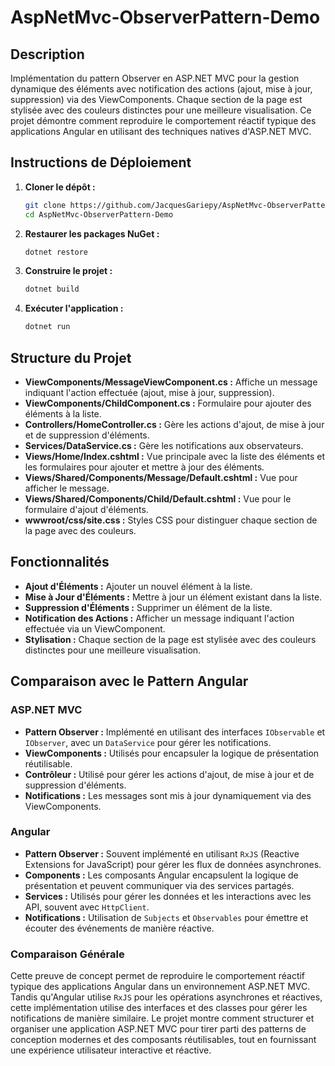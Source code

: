 
# AspNetMvc-ObserverPattern-Demo

## Description
Implémentation du pattern Observer en ASP.NET MVC pour la gestion dynamique des éléments avec notification des actions (ajout, mise à jour, suppression) via des ViewComponents. Chaque section de la page est stylisée avec des couleurs distinctes pour une meilleure visualisation. Ce projet démontre comment reproduire le comportement réactif typique des applications Angular en utilisant des techniques natives d'ASP.NET MVC.

## Instructions de Déploiement

1. **Cloner le dépôt :**

   ```bash
   git clone https://github.com/JacquesGariepy/AspNetMvc-ObserverPattern-Demo.git
   cd AspNetMvc-ObserverPattern-Demo
   ```

2. **Restaurer les packages NuGet :**

   ```bash
   dotnet restore
   ```

3. **Construire le projet :**

   ```bash
   dotnet build
   ```

4. **Exécuter l'application :**

   ```bash
   dotnet run
   ```

## Structure du Projet

- **ViewComponents/MessageViewComponent.cs :** Affiche un message indiquant l'action effectuée (ajout, mise à jour, suppression).
- **ViewComponents/ChildComponent.cs :** Formulaire pour ajouter des éléments à la liste.
- **Controllers/HomeController.cs :** Gère les actions d'ajout, de mise à jour et de suppression d'éléments.
- **Services/DataService.cs :** Gère les notifications aux observateurs.
- **Views/Home/Index.cshtml :** Vue principale avec la liste des éléments et les formulaires pour ajouter et mettre à jour des éléments.
- **Views/Shared/Components/Message/Default.cshtml :** Vue pour afficher le message.
- **Views/Shared/Components/Child/Default.cshtml :** Vue pour le formulaire d'ajout d'éléments.
- **wwwroot/css/site.css :** Styles CSS pour distinguer chaque section de la page avec des couleurs.

## Fonctionnalités

- **Ajout d'Éléments :** Ajouter un nouvel élément à la liste.
- **Mise à Jour d'Éléments :** Mettre à jour un élément existant dans la liste.
- **Suppression d'Éléments :** Supprimer un élément de la liste.
- **Notification des Actions :** Afficher un message indiquant l'action effectuée via un ViewComponent.
- **Stylisation :** Chaque section de la page est stylisée avec des couleurs distinctes pour une meilleure visualisation.

## Comparaison avec le Pattern Angular

### ASP.NET MVC

- **Pattern Observer :** Implémenté en utilisant des interfaces `IObservable` et `IObserver`, avec un `DataService` pour gérer les notifications.
- **ViewComponents :** Utilisés pour encapsuler la logique de présentation réutilisable.
- **Contrôleur :** Utilisé pour gérer les actions d'ajout, de mise à jour et de suppression d'éléments.
- **Notifications :** Les messages sont mis à jour dynamiquement via des ViewComponents.

### Angular

- **Pattern Observer :** Souvent implémenté en utilisant `RxJS` (Reactive Extensions for JavaScript) pour gérer les flux de données asynchrones.
- **Components :** Les composants Angular encapsulent la logique de présentation et peuvent communiquer via des services partagés.
- **Services :** Utilisés pour gérer les données et les interactions avec les API, souvent avec `HttpClient`.
- **Notifications :** Utilisation de `Subjects` et `Observables` pour émettre et écouter des événements de manière réactive.

### Comparaison Générale

Cette preuve de concept permet de reproduire le comportement réactif typique des applications Angular dans un environnement ASP.NET MVC. Tandis qu'Angular utilise `RxJS` pour les opérations asynchrones et réactives, cette implémentation utilise des interfaces et des classes pour gérer les notifications de manière similaire. Le projet montre comment structurer et organiser une application ASP.NET MVC pour tirer parti des patterns de conception modernes et des composants réutilisables, tout en fournissant une expérience utilisateur interactive et réactive.
